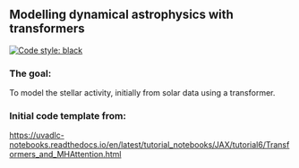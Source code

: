 ## Modelling dynamical astrophysics with transformers
[![Code style: black](https://img.shields.io/badge/code%20style-black-000000.svg)](https://github.com/psf/black)

### The goal:
To model the stellar activity, initially from solar data using a transformer. 

### Initial code template from:
https://uvadlc-notebooks.readthedocs.io/en/latest/tutorial_notebooks/JAX/tutorial6/Transformers_and_MHAttention.html
